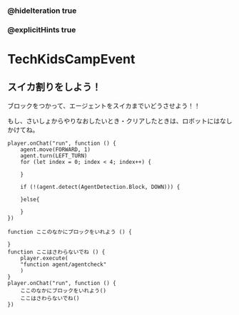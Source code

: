 ### @hideIteration true
### @explicitHints true
# TechKidsCampEvent

## スイカ割りをしよう！
ブロックをつかって、エージェントをスイカまでいどうさせよう！！

もし、さいしょからやりなおしたいとき・クリアしたときは、ロボットにはなしかけてね。

```ghost
player.onChat("run", function () {
    agent.move(FORWARD, 1)
    agent.turn(LEFT_TURN)
    for (let index = 0; index < 4; index++) {
    	
    }
        
    if (!(agent.detect(AgentDetection.Block, DOWN))) {
    	
    }else{
        
    }
})
```

```template
function ここのなかにブロックをいれよう () {
	
}
function ここはさわらないでね () {
    player.execute(
    "function agent/agentcheck"
    )
}
player.onChat("run", function () {
    ここのなかにブロックをいれよう()
    ここはさわらないでね()
})

```